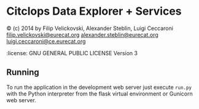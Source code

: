 Citclops Data Explorer + Services
=========

:copyright: (c) 2014 by Filip Velickovski, Alexander Steblin, Luigi Ceccaroni
filip.velickovski@eurecat.org
alexander.steblin@eurecat.org
luigi.ceccaroni@ce.eurecat.org


:license: GNU GENERAL PUBLIC LICENSE Version 3

Running
-------

To run the application in the development web server just execute `run.py` 
with the Python interpreter from the flask virtual environment or Gunicorn 
web server.

